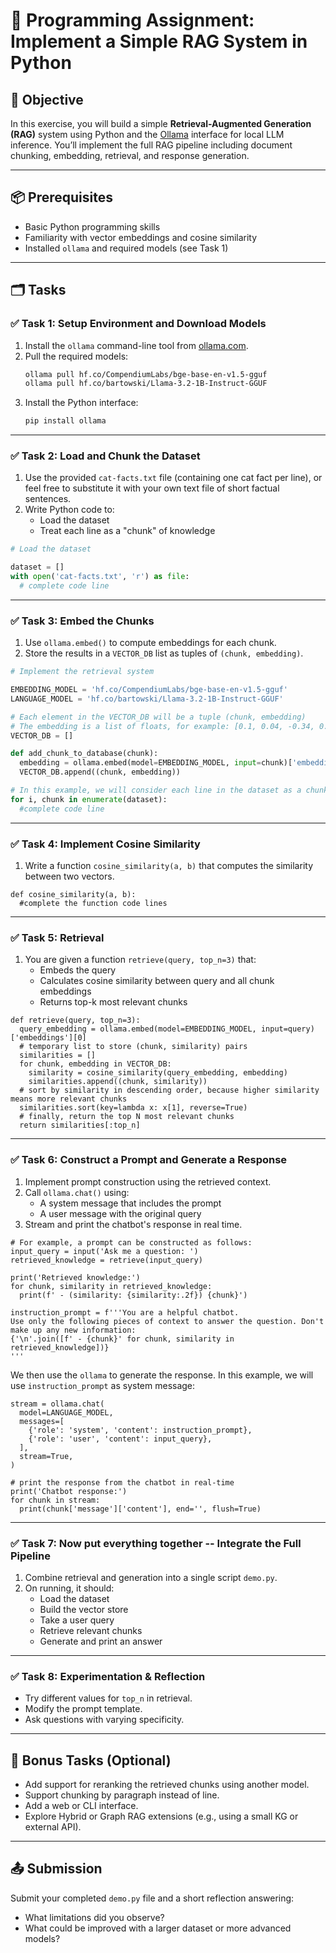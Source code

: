 
# 🧪 Programming Assignment: Implement a Simple RAG System in Python

## 🎯 Objective
In this exercise, you will build a simple **Retrieval-Augmented Generation (RAG)** system using Python and the [Ollama](https://ollama.com) interface for local LLM inference. You’ll implement the full RAG pipeline including document chunking, embedding, retrieval, and response generation.

---

## 📦 Prerequisites

- Basic Python programming skills
- Familiarity with vector embeddings and cosine similarity
- Installed `ollama` and required models (see Task 1)

---

## 🗂️ Tasks

### ✅ Task 1: Setup Environment and Download Models

1. Install the `ollama` command-line tool from [ollama.com](https://ollama.com).
2. Pull the required models:
   ```bash
   ollama pull hf.co/CompendiumLabs/bge-base-en-v1.5-gguf
   ollama pull hf.co/bartowski/Llama-3.2-1B-Instruct-GGUF
   ```
3. Install the Python interface:
   ```bash
   pip install ollama
   ```

---

### ✅ Task 2: Load and Chunk the Dataset

1. Use the provided `cat-facts.txt` file (containing one cat fact per line), or feel free to substitute it with your own text file of short factual sentences.
2. Write Python code to:
   - Load the dataset
   - Treat each line as a "chunk" of knowledge
   
```python
# Load the dataset

dataset = []
with open('cat-facts.txt', 'r') as file:
  # complete code line
```

---

### ✅ Task 3: Embed the Chunks

1. Use `ollama.embed()` to compute embeddings for each chunk.
2. Store the results in a `VECTOR_DB` list as tuples of `(chunk, embedding)`.

```python
# Implement the retrieval system

EMBEDDING_MODEL = 'hf.co/CompendiumLabs/bge-base-en-v1.5-gguf'
LANGUAGE_MODEL = 'hf.co/bartowski/Llama-3.2-1B-Instruct-GGUF'

# Each element in the VECTOR_DB will be a tuple (chunk, embedding)
# The embedding is a list of floats, for example: [0.1, 0.04, -0.34, 0.21, ...]
VECTOR_DB = []

def add_chunk_to_database(chunk):
  embedding = ollama.embed(model=EMBEDDING_MODEL, input=chunk)['embeddings'][0]
  VECTOR_DB.append((chunk, embedding))

# In this example, we will consider each line in the dataset as a chunk for simplicity.
for i, chunk in enumerate(dataset):
  #complete code line
```

---

### ✅ Task 4: Implement Cosine Similarity

1. Write a function `cosine_similarity(a, b)` that computes the similarity between two vectors.

```
def cosine_similarity(a, b):
  #complete the function code lines
```

---

### ✅ Task 5: Retrieval

1. You are given a function `retrieve(query, top_n=3)` that:
   - Embeds the query
   - Calculates cosine similarity between query and all chunk embeddings
   - Returns top-k most relevant chunks

```
def retrieve(query, top_n=3):
  query_embedding = ollama.embed(model=EMBEDDING_MODEL, input=query)['embeddings'][0]
  # temporary list to store (chunk, similarity) pairs
  similarities = []
  for chunk, embedding in VECTOR_DB:
    similarity = cosine_similarity(query_embedding, embedding)
    similarities.append((chunk, similarity))
  # sort by similarity in descending order, because higher similarity means more relevant chunks
  similarities.sort(key=lambda x: x[1], reverse=True)
  # finally, return the top N most relevant chunks
  return similarities[:top_n]
```

---

### ✅ Task 6: Construct a Prompt and Generate a Response

1. Implement prompt construction using the retrieved context.
2. Call `ollama.chat()` using:
   - A system message that includes the prompt
   - A user message with the original query
3. Stream and print the chatbot's response in real time.

```
# For example, a prompt can be constructed as follows:
input_query = input('Ask me a question: ')
retrieved_knowledge = retrieve(input_query)

print('Retrieved knowledge:')
for chunk, similarity in retrieved_knowledge:
  print(f' - (similarity: {similarity:.2f}) {chunk}')

instruction_prompt = f'''You are a helpful chatbot.
Use only the following pieces of context to answer the question. Don't make up any new information:
{'\n'.join([f' - {chunk}' for chunk, similarity in retrieved_knowledge])}
'''

```

We then use the `ollama` to generate the response. In this example, we will use `instruction_prompt` as system message:

```
stream = ollama.chat(
  model=LANGUAGE_MODEL,
  messages=[
    {'role': 'system', 'content': instruction_prompt},
    {'role': 'user', 'content': input_query},
  ],
  stream=True,
)

# print the response from the chatbot in real-time
print('Chatbot response:')
for chunk in stream:
  print(chunk['message']['content'], end='', flush=True)
```

---

### ✅ Task 7: Now put everything together -- Integrate the Full Pipeline

1. Combine retrieval and generation into a single script `demo.py`.
2. On running, it should:
   - Load the dataset
   - Build the vector store
   - Take a user query
   - Retrieve relevant chunks
   - Generate and print an answer

---

### ✅ Task 8: Experimentation & Reflection

- Try different values for `top_n` in retrieval.
- Modify the prompt template.
- Ask questions with varying specificity.

---

## 🧠 Bonus Tasks (Optional)

- Add support for reranking the retrieved chunks using another model.
- Support chunking by paragraph instead of line.
- Add a web or CLI interface.
- Explore Hybrid or Graph RAG extensions (e.g., using a small KG or external API).

---

## 📤 Submission

Submit your completed `demo.py` file and a short reflection answering:
- What limitations did you observe?
- What could be improved with a larger dataset or more advanced models?
